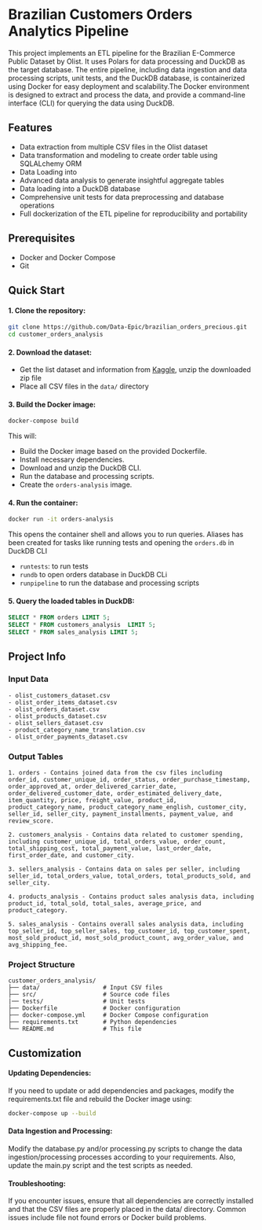 # Brazilian Customers Orders Analytics Pipeline

This project implements an ETL pipeline for the Brazilian E-Commerce Public Dataset by Olist. It uses Polars for data processing and DuckDB as the target database. The entire pipeline, including data ingestion and data processing scripts, unit tests, and the DuckDB database, is containerized using Docker for easy deployment and scalability.The Docker environment is designed to extract and process the data, and provide a command-line interface (CLI) for querying the data using DuckDB.

## Features

- Data extraction from multiple CSV files in the Olist dataset
- Data transformation and modeling to create order table using SQLALchemy ORM
- Data Loading into 
- Advanced data analysis to generate insightful aggregate tables
- Data loading into a DuckDB database
- Comprehensive unit tests for data preprocessing and database operations
- Full dockerization of the ETL pipeline for reproducibility and portability

## Prerequisites

- Docker and Docker Compose
- Git

## Quick Start

#### 1. Clone the repository:
```bash
git clone https://github.com/Data-Epic/brazilian_orders_precious.git
cd customer_orders_analysis
```

#### 2. Download the dataset:
- Get the list dataset and information from [Kaggle](https://www.kaggle.com/datasets/olistbr/brazilian-ecommerce), unzip the downloaded zip file
- Place all CSV files in the `data/` directory

#### 3. Build the Docker image:
```bash
docker-compose build
```

This will:
- Build the Docker image based on the provided Dockerfile.
- Install necessary dependencies.
- Download and unzip the DuckDB CLI.
- Run the database and processing scripts.
- Create the `orders-analysis` image.

#### 4. Run the container:
```bash
docker run -it orders-analysis
```
This opens the container shell and allows you to run queries. 
Aliases has been created for tasks like running tests and opening the `orders.db` in DuckDB CLI
- `runtests`: to run tests
- `rundb` to open orders database in DuckDB CLi
- `runpipeline` to run the database and processing scripts


#### 5. Query the loaded tables in DuckDB:
```sql
SELECT * FROM orders LIMIT 5;
SELECT * FROM customers_analysis  LIMIT 5;
SELECT * FROM sales_analysis LIMIT 5;
```

## Project Info

### Input Data
```
- olist_customers_dataset.csv
- olist_order_items_dataset.csv
- olist_orders_dataset.csv
- olist_products_dataset.csv
- olist_sellers_dataset.csv
- product_category_name_translation.csv
- olist_order_payments_dataset.csv
```

### Output Tables
```
1. orders - Contains joined data from the csv files including order_id, customer_unique_id, order_status, order_purchase_timestamp, order_approved_at, order_delivered_carrier_date, order_delivered_customer_date, order_estimated_delivery_date, item_quantity, price, freight_value, product_id, product_category_name, product_category_name_english, customer_city, seller_id, seller_city, payment_installments, payment_value, and review_score.

2. customers_analysis - Contains data related to customer spending, including customer_unique_id, total_orders_value, order_count, total_shipping_cost, total_payment_value, last_order_date, first_order_date, and customer_city.

3. sellers_analysis - Contains data on sales per seller, including seller_id, total_orders_value, total_orders, total_products_sold, and seller_city.

4. products_analysis - Contains product sales analysis data, including product_id, total_sold, total_sales, average_price, and product_category.

5. sales_analysis - Contains overall sales analysis data, including top_seller_id, top_seller_sales, top_customer_id, top_customer_spent, most_sold_product_id, most_sold_product_count, avg_order_value, and avg_shipping_fee.
```

### Project Structure
```
customer_orders_analysis/
├── data/                  # Input CSV files
├── src/                   # Source code files
|── tests/                 # Unit tests
├── Dockerfile             # Docker configuration
├── docker-compose.yml     # Docker Compose configuration
├── requirements.txt       # Python dependencies
└── README.md              # This file
```

## Customization

#### Updating Dependencies:

If you need to update or add dependencies and packages, modify the requirements.txt file and rebuild the Docker image using: 
``` bash
docker-compose up --build
```

#### Data Ingestion and Processing:

Modify the database.py and/or processing.py scripts to change the data ingestion/processing processes according to your requirements. Also, update the main.py script and the test scripts as needed.

#### Troubleshooting:

If you encounter issues, ensure that all dependencies are correctly installed and that the CSV files are properly placed in the data/ directory. Common issues include file not found errors or Docker build problems.



